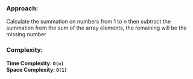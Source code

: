 ### Approach:
Calculate the summation on numbers from 1 to n then subtract the summation from the sum of the array elements, the remaining will be the missing number
​
### Complexity:
**Time Complexity: `O(n)`**\
**Space Complexity: `O(1)`**
​